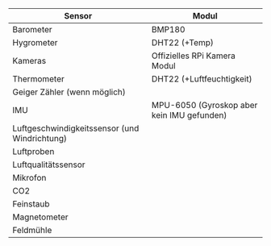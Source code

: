 Sensor | Modul
--- | ---
Barometer | BMP180
Hygrometer | DHT22 (+Temp)
Kameras | Offizielles RPi Kamera Modul
Thermometer | DHT22 (+Luftfeuchtigkeit)
Geiger Zähler (wenn möglich) | 
IMU | MPU-6050 (Gyroskop aber kein IMU gefunden)
Luftgeschwindigkeitssensor (und Windrichtung) |
Luftproben | 
Luftqualitätssensor | 
Mikrofon | 
CO2 |
Feinstaub | 
Magnetometer | 
Feldmühle | 
